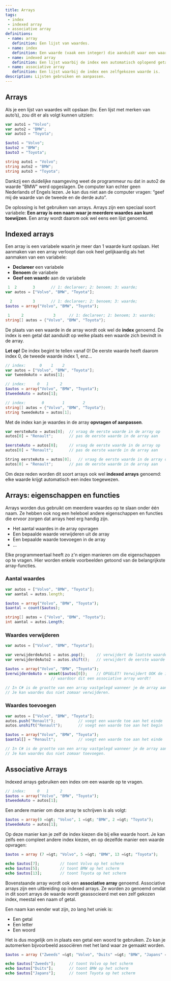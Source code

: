 ```yaml
---
title: Arrays
tags: 
 - index
 - indexed array
 - associative array
definitions:
 - name: array
   definition: Een lijst van waardes.
 - name: index
   definition: Een waarde (vaak een integer) die aanduidt waar een waarde zich bevindt in een lijst.
 - name: indexed array
   definition: Een lijst waarbij de index een automatisch oplopend getal is. In de meeste programmeertalen begint deze index bij 0 te tellen.
 - name: associative array
   definition: Een lijst waarbij de index een zelfgekozen waarde is.
description: Lijsten gebruiken en aanpassen.
---
```


## Arrays

Als je een lijst van waardes wilt opslaan (bv. Een lijst met merken van auto’s), zou dit er als volgt kunnen uitzien:

```javascript
var auto1 = "Volvo";
var auto2 = "BMW";
var auto3 = "Toyota";
```
```php
$auto1 = "Volvo";
$auto2 = "BMW";
$auto3 = "Toyota";
```
```csharp
string auto1 = "Volvo";
string auto2 = "BMW";
string auto3 = "Toyota";
```

Dankzij een duidelijke naamgeving weet de programmeur nu dat in auto2 de waarde "BMW" werd opgeslagen. De computer kan echter geen Nederlands of Engels lezen. Je kan dus niet aan de computer vragen: “geef mij de waarde van de tweede en de derde auto”.

De oplossing is het gebruiken van arrays. Arrays zijn een speciaal soort variabele: **Een array is een naam waar je meerdere waardes aan kunt toewijzen**. Een array wordt daarom ook wel eens een lijst genoemd.

## Indexed arrays
Een array is een variabele waarin je meer dan 1 waarde kunt opslaan. Het aanmaken van een array verloopt dan ook heel gelijkaardig als het aanmaken van een variabele:

 - **Declareer** een variabele
 - **Benoem** de variabele
 - **Geef een waard**e aan de variabele

```javascript
 1	2	   	3		// 1: declareer; 2: benoem; 3: waarde;
var autos = ["Volvo", "BMW", "Toyota"];
```
```php
  2	   		3		// 1: declareer; 2: benoem; 3: waarde;
$autos = array("Volvo", "BMW", "Toyota");
```
```csharp
 1	   2	   	     3		// 1: declareer; 2: benoem; 3: waarde;
string[] autos = {"Volvo", "BMW", "Toyota"};
```

De plaats van een waarde in de array wordt ook wel de **index** genoemd. De index is een getal dat aanduidt op welke plaats een waarde zich bevindt in de array.

**Let op!** De index begint te tellen vanaf 0! De eerste waarde heeft daarom index 0, de tweede waarde index 1, enz...

```javascript
// index:	   0	1	 2
var autos = ["Volvo", "BMW", "Toyota"];
var tweedeAuto = autos[1];
```
```php
// index:	  0	  1	    2
$autos = array("Volvo", "BMW", "Toyota");
$tweedeAuto = autos[1];
```
```csharp
// index:	    0	     1	      2
string[] autos = {"Volvo", "BMW", "Toyota"};
string tweedeAuto = autos[1];
```

Met de index kan je waardes in de array **opvragen of aanpassen**.

```javascript
var eersteAuto = autos[0];	// vraag de eerste waarde in de array op
autos[0] = "Renault";		// pas de eerste waarde in de array aan
```
```php
$eersteAuto = autos[0];		// vraag de eerste waarde in de array op
autos[0] = "Renault";		// pas de eerste waarde in de array aan
```
```csharp
String eersteAuto = autos[0];	// vraag de eerste waarde in de array op
autos[0] = "Renault";		// pas de eerste waarde in de array aan
```

Om deze reden worden dit soort arrays ook wel **indexed arrays** genoemd: elke waarde krijgt automatisch een index toegewezen.

## Arrays: eigenschappen en functies

Arrays worden dus gebruikt om meerdere waardes op te slaan onder één naam. Ze hebben ook nog een heleboel andere eigenschappen en functies die ervoor zorgen dat arrays heel erg handig zijn. 

 - Het aantal waardes in de array opvragen
 - Een bepaalde waarde verwijderen uit de array
 - Een bepaalde waarde toevoegen in de array
 - ...
 
Elke programmeertaal heeft zo z'n eigen manieren om die eigenschappen op te vragen. Hier worden enkele voorbeelden getoond van de belangrijkste array-functies.

### Aantal waardes

```javascript
var autos = ["Volvo", "BMW", "Toyota"];
var aantal = autos.length;
```
```php
$autos = array("Volvo", "BMW", "Toyota");
$aantal = count($autos);
```
```csharp
string[] autos = {"Volvo", "BMW", "Toyota"};
int aantal = autos.Length;
```

### Waardes verwijderen

```javascript
var autos = ["Volvo", "BMW", "Toyota"];

var verwijderdeAuto1 = autos.pop();		// verwijdert de laatste waarde
var verwijderdeAuto2 = autos.shift();	// verwijdert de eerste waarde
```
```php
$autos = array("Volvo", "BMW", "Toyota");
$verwijderdeAuto = unset($autos[0]);	// OPGELET! Verwijdert OOK de index, 
					// waardoor dit een associative array wordt!
```
```csharp
// In C# is de grootte van een array vastgelegd wanneer je de array aanmaakt.
// Je kan waardes dus niet zomaar verwijderen.
```

### Waardes toevoegen

```javascript
var autos = ["Volvo", "BMW", "Toyota"];
autos.push("Renault");			// voegt een waarde toe aan het einde
autos.unshift("Renault");		// voegt een waarde toe aan het begin
```
```php
$autos = array("Volvo", "BMW", "Toyota");
$aantal[] = "Renault";			// voegt een waarde toe aan het einde
```
```csharp
// In C# is de grootte van een array vastgelegd wanneer je de array aanmaakt.
// Je kan waardes dus niet zomaar toevoegen.
```



## Associative Arrays

Indexed arrays gebruiken een index om een waarde op te vragen.

```php
// index:	  0	  1	    2
$autos = array("Volvo", "BMW", "Toyota");
$tweedeAuto = autos[1];
```

Een andere manier om deze array te schrijven is als volgt:

```php
$autos = array(0 =&gt; "Volvo", 1 =&gt; "BMW", 2 =&gt; "Toyota");
$tweedeAuto = autos[1];
```

Op deze manier kan je zelf de index kiezen die bij elke waarde hoort. Je kan zelfs een compleet andere index kiezen, en op dezelfde manier een waarde opvragen:

```php
$autos = array (7 =&gt; "Volvo", 5 =&gt; "BMW", 13 =&gt; "Toyota");

echo $autos[7]; 		// toont Volvo op het scherm
echo $autos[5]; 		// toont BMW op het scherm
echo $autos[13]; 		// toont Toyota op het scherm
```

Bovenstaande array wordt ook een **associative array** genoemd. Associative arrays zijn een uitbreiding op indexed arrays. Ze worden zo genoemd omdat in dit soort arrays de waarde wordt geassocieerd met een zelf gekozen index, meestal een naam of getal.

Een naam kan eender wat zijn, zo lang het uniek is:
 - Een getal
 - Een letter
 - Een woord

Het is dus mogelijk om in plaats een getal een woord te gebruiken. Zo kan je automerken bijvoorbeeld associëren met het land waar ze gemaakt worden.

```php
$autos = array ("Zweeds" =&gt; "Volvo", "Duits" =&gt; "BMW", "Japans" =&gt; "Toyota");

echo $autos["Zweeds"]; 		// toont Volvo op het scherm
echo $autos["Duits"]; 		// toont BMW op het scherm
echo $autos["Japans"]; 		// toont Toyota op het scherm
```
